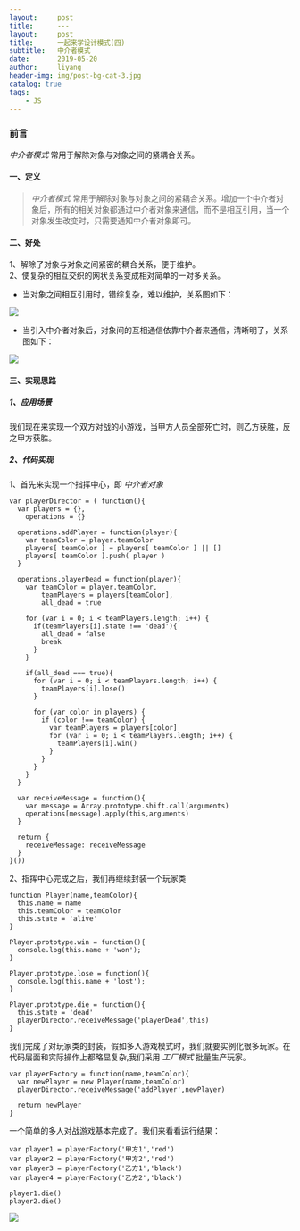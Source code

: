 ```yaml
---
layout:     post
title:      ---
layout:     post
title:      一起来学设计模式(四)
subtitle:   中介者模式
date:       2019-05-20
author:     liyang
header-img: img/post-bg-cat-3.jpg
catalog: true
tags:
    - JS
---
```


### 前言
*中介者模式* 常用于解除对象与对象之间的紧耦合关系。

#### 一、定义
> *中介者模式* 常用于解除对象与对象之间的紧耦合关系。增加一个中介者对象后，所有的相关对象都通过中介者对象来通信，而不是相互引用，当一个对象发生改变时，只需要通知中介者对象即可。

#### 二、好处
1、解除了对象与对象之间紧密的耦合关系，便于维护。<br/>
2、使复杂的相互交织的网状关系变成相对简单的一对多关系。<br/>

* 当对象之间相互引用时，错综复杂，难以维护，关系图如下：

![](http://dev.fenzhitech.com/res/a88d5ab954de6d840b843ba4aa1b4a81.png)

* 当引入中介者对象后，对象间的互相通信依靠中介者来通信，清晰明了，关系图如下：

![](http://dev.fenzhitech.com/res/d24a605b8a73be34792df369417b44cb.png)

#### 三、实现思路

##### 1、应用场景
我们现在来实现一个双方对战的小游戏，当甲方人员全部死亡时，则乙方获胜，反之甲方获胜。

##### 2、代码实现
1、首先来实现一个指挥中心，即 *中介者对象*

```
var playerDirector = ( function(){
  var players = {},
    operations = {}

  operations.addPlayer = function(player){
    var teamColor = player.teamColor
    players[ teamColor ] = players[ teamColor ] || []
    players[ teamColor ].push( player )
  }

  operations.playerDead = function(player){
    var teamColor = player.teamColor,
        teamPlayers = players[teamColor],
        all_dead = true

    for (var i = 0; i < teamPlayers.length; i++) {
      if(teamPlayers[i].state !== 'dead'){
        all_dead = false
        break
      }
    }

    if(all_dead === true){
      for (var i = 0; i < teamPlayers.length; i++) {
        teamPlayers[i].lose()
      }

      for (var color in players) {
        if (color !== teamColor) {
          var teamPlayers = players[color]
          for (var i = 0; i < teamPlayers.length; i++) {
            teamPlayers[i].win()
          }
        }
      }
    }
  }

  var receiveMessage = function(){
    var message = Array.prototype.shift.call(arguments)
    operations[message].apply(this,arguments)
  }

  return {
    receiveMessage: receiveMessage
  }
}())

```

2、指挥中心完成之后，我们再继续封装一个玩家类

```
function Player(name,teamColor){
  this.name = name
  this.teamColor = teamColor
  this.state = 'alive'
}

Player.prototype.win = function(){
  console.log(this.name + 'won');
}

Player.prototype.lose = function(){
  console.log(this.name + 'lost');
}

Player.prototype.die = function(){
  this.state = 'dead'
  playerDirector.receiveMessage('playerDead',this)
}

```

我们完成了对玩家类的封装，假如多人游戏模式时，我们就要实例化很多玩家。在代码层面和实际操作上都略显复杂,我们采用 *工厂模式* 批量生产玩家。

```
var playerFactory = function(name,teamColor){
  var newPlayer = new Player(name,teamColor)
  playerDirector.receiveMessage('addPlayer',newPlayer)

  return newPlayer
}

```

一个简单的多人对战游戏基本完成了。我们来看看运行结果：
```
var player1 = playerFactory('甲方1','red')
var player2 = playerFactory('甲方2','red')
var player3 = playerFactory('乙方1','black')
var player4 = playerFactory('乙方2','black')

player1.die()
player2.die()

```

![](http://dev.fenzhitech.com/res/0ad8a911ad4a2332892adf6426a38025.png)
